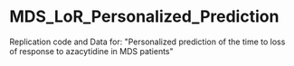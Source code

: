 # MDS_LoR_Personalized_Prediction
Replication code and Data for:  "Personalized prediction of the time to loss of response to azacytidine in MDS patients"

